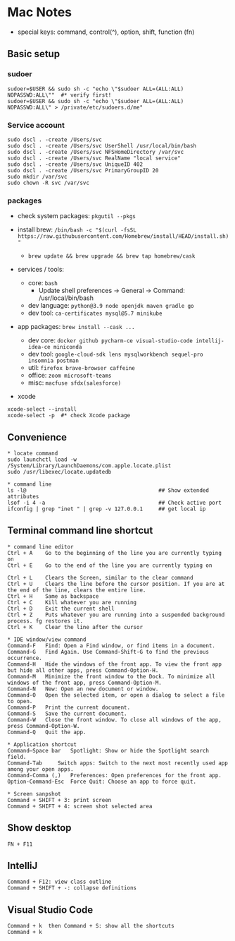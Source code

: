 # Mac Notes
* special keys: command, control(^), option, shift, function (fn)


## Basic setup
### sudoer
```
sudoer=$USER && sudo sh -c "echo \"$sudoer ALL=(ALL:ALL) NOPASSWD:ALL\""  #* verify first!
sudoer=$USER && sudo sh -c "echo \"$sudoer ALL=(ALL:ALL) NOPASSWD:ALL\" > /private/etc/sudoers.d/me"
```

### Service account
```
sudo dscl . -create /Users/svc
sudo dscl . -create /Users/svc UserShell /usr/local/bin/bash
sudo dscl . -create /Users/svc NFSHomeDirectory /var/svc
sudo dscl . -create /Users/svc RealName "local service"
sudo dscl . -create /Users/svc UniqueID 402
sudo dscl . -create /Users/svc PrimaryGroupID 20
sudo mkdir /var/svc
sudo chown -R svc /var/svc
```

### packages
* check system packages: `pkgutil --pkgs`
* install brew: `/bin/bash -c "$(curl -fsSL https://raw.githubusercontent.com/Homebrew/install/HEAD/install.sh)"`
    * `brew update && brew upgrade && brew tap homebrew/cask`
* services / tools:
    * core: `bash`
        * Update shell preferences -> General -> Command: /usr/local/bin/bash
    * dev language: `python@3.9 node openjdk maven gradle go`
    * dev tool: `ca-certificates mysql@5.7 minikube`
* app packages: `brew install --cask ...`
    * dev core: `docker github pycharm-ce visual-studio-code intellij-idea-ce miniconda`
    * dev tool: `google-cloud-sdk lens mysqlworkbench sequel-pro insomnia postman`
    * util: `firefox brave-browser caffeine`
    * office: `zoom microsoft-teams`
    * misc: `macfuse sfdx(salesforce)`

* xcode
```
xcode-select --install
xcode-select -p  #* check Xcode package
```

## Convenience
```
* locate command
sudo launchctl load -w /System/Library/LaunchDaemons/com.apple.locate.plist
sudo /usr/libexec/locate.updatedb

* command line
ls -l@                                          ## Show extended attributes
lsof -i 4 -a                                    ## Check active port
ifconfig | grep "inet " | grep -v 127.0.0.1     ## get local ip
```

## Terminal command line shortcut
```
* command line editor
Ctrl + A 	Go to the beginning of the line you are currently typing on
Ctrl + E 	Go to the end of the line you are currently typing on

Ctrl + L 	Clears the Screen, similar to the clear command
Ctrl + U 	Clears the line before the cursor position. If you are at the end of the line, clears the entire line.
Ctrl + H 	Same as backspace
Ctrl + C 	Kill whatever you are running
Ctrl + D 	Exit the current shell
Ctrl + Z 	Puts whatever you are running into a suspended background process. fg restores it.
Ctrl + K 	Clear the line after the cursor

* IDE window/view command
Command-F 	Find: Open a Find window, or find items in a document.
Command-G 	Find Again. Use Command-Shift-G to find the previous occurrence.
Command-H 	Hide the windows of the front app. To view the front app but hide all other apps, press Command-Option-H.
Command-M 	Minimize the front window to the Dock. To minimize all windows of the front app, press Command-Option-M.
Command-N 	New: Open an new document or window.
Command-O 	Open the selected item, or open a dialog to select a file to open.
Command-P 	Print the current document.
Command-S 	Save the current document.
Command-W 	Close the front window. To close all windows of the app, press Command-Option-W.
Command-Q 	Quit the app.

* Application shortcut
Command–Space bar 	Spotlight: Show or hide the Spotlight search field.
Command-Tab 	Switch apps: Switch to the next most recently used app among your open apps.
Command-Comma (,) 	Preferences: Open preferences for the front app.
Option-Command-Esc 	Force Quit: Choose an app to force quit.

* Screen sanpshot
Command + SHIFT + 3: print screen
Command + SHIFT + 4: screen shot selected area
```

## Show desktop
`FN + F11`

## IntelliJ
```
Command + F12: view class outline
Command + SHIFT + -: collapse definitions
```

## Visual Studio Code
```
Command + k  then Command + S: show all the shortcuts
Command + k
```
